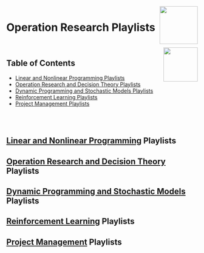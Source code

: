 <img align="right" width="100" src="https://github.com/cs-MohamedAyman/YouTube-Playlists/blob/master/organizations-logos/youtube.jpg">

# Operation Research Playlists

<br>
<img align="right" width="90" height="90" src="https://github.com/cs-MohamedAyman/cs-MohamedAyman/blob/main/repos-logos/agenda.jpg">

## Table of Contents
  * [Linear and Nonlinear Programming Playlists](#Linear-and-Nonlinear-Programming-Playlists)
  * [Operation Research and Decision Theory Playlists](#Operation-Research-and-Decision-Theory-Playlists)
  * [Dynamic Programming and Stochastic Models Playlists](#Dynamic-Programming-and-Stochastic-Models-Playlists)
  * [Reinforcement Learning Playlists](#Reinforcement-Learning-Playlists)
  * [Project Management Playlists](#Project-Management-Playlists)

<br><br>

## [Linear and Nonlinear Programming]() Playlists
## [Operation Research and Decision Theory]() Playlists
## [Dynamic Programming and Stochastic Models]() Playlists
## [Reinforcement Learning]() Playlists
## [Project Management]() Playlists

